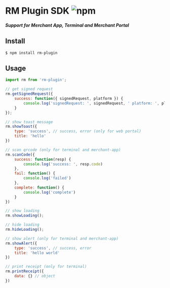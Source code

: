# RM Plugin SDK <img alt="npm" src="https://img.shields.io/npm/v/rm-plugin">

##### Support for Merchant App, Terminal and Merchant Portal

## Install

```
$ npm install rm-plugin
```

## Usage
```js
import rm from 'rm-plugin';

// get signed request
rm.getSignedRequest({
    success: function({ signedRequest, platform }) {
        console.log('signedRequest: ', signedRequest, ' platform: ', platform);
    }
});

// show toast message
rm.showToast({
    type: 'success', // success, error (only for web portal)
    title: 'hello'
})

// scan qrcode (only for terminal and merchant-app)
rm.scanCode({
    success: function(resp) {
        console.log('success: ', resp.code)
    },
    fail: function() {
        console.log('failed')
    },
    complete: function() {
        console.log('complete')
    }
})

// show loading
rm.showLoading();

// hide loading
rm.hideLoading();

// show alert (only for terminal and merchant-app)
rm.showAlert({
    type: 'success', // success, error
    title: 'hello world'
})

// print receipt (only for terminal)
rm.printReceipt({
    data: {} // object
})
```